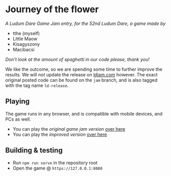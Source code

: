 # Journey of the flower

_A Ludum Dare Game Jam entry, for the 52nd Ludum Dare, a game made by_

* tthe (myself)
* Little Maow
* Kisagyszony
* Macibacsi

_Don't look at the amount of spaghetti in our code please, thank you!_

We like the outcome, so we are spending some time to further improve the results. We will _not_ update the release on [ldjam.com](https://ldjam.com) however. The exact original posted code can be found on the `jam` branch, and is also tagged with the tag name `ld-release`.

## Playing

The game runs in any browser, and is compatible with mobile devices, and PCs as well.

* You can play the _original game jam version_ [over here](https://ld52.bokov.me)
* You can play the _improved version_ [over here](https://journey.bokov.me)

## Building & testing

* Run `npm run serve` in the repository root
* Open the game @ `https://127.0.0.1:8080`
